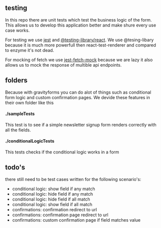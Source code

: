 ## testing
In this repo there are unit tests which test the business logic of the form. This allows us to develop this application better and make shure every use case works.

For testing we use [jest](http://jestjs.io/) and [@testing-library/react](https://stackoverflow.com/a/74019619/15070611). We use @tesing-libary because it is much more powerfull then react-test-renderer and compared to enzyme it's not dead.

For mocking of fetch we use [jest-fetch-mock](https://github.com/jefflau/jest-fetch-mock) because we are lazy it also allows us to mock the response of multible api endpoints.

## folders
Because with gravityforms you can do alot of things such as conditional form logic and custom confirmation pages. We devide these features in their own folder like this

#### ./sampleTests
This test is to see if a simple newsletter signup form renders correctly with all the fields.

#### ./conditionalLogicTests
This tests checks if the conditional logic works in a form




## todo's 
there still need to be test cases written for the following scenario's: 
- conditional logic: show field if any match
- conditional logic: hide field if any match
- conditional logic: hide field if all match
- conditional logic: show field if all match
- confirmations: confirmation redirect to url
- confirmations: confirmation page redirect to url
- confirmations: custom confirmation page if field matches value